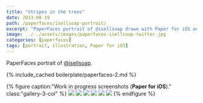```yaml
---
title: "Stripes in the trees"
date: 2013-08-19
path: /paperfaces/isellsoap-portrait/
excerpt: "PaperFaces portrait of @isellsoap drawn with Paper for iOS on an iPad."
image: ../../assets/images/paperfaces-isellsoap-twitter.jpg
categories: [paperfaces]
tags: [portrait, illustration, Paper for iOS]
---
```


PaperFaces portrait of [@isellsoap](https://twitter.com/isellsoap).

{% include_cached boilerplate/paperfaces-2.md %}

{% figure caption:"Work in progress screenshots (**Paper for iOS**)." class:"gallery-3-col" %}
[![](../../assets/images/paperfaces-isellsoap-process-1-600.jpg)](../../assets/images/paperfaces-isellsoap-process-1-lg.jpg)
[![](../../assets/images/paperfaces-isellsoap-process-2-600.jpg)](../../assets/images/paperfaces-isellsoap-process-2-lg.jpg)
[![](../../assets/images/paperfaces-isellsoap-process-3-600.jpg)](../../assets/images/paperfaces-isellsoap-process-3-lg.jpg)
[![](../../assets/images/paperfaces-isellsoap-process-4-600.jpg)](../../assets/images/paperfaces-isellsoap-process-4-lg.jpg)
[![](../../assets/images/paperfaces-isellsoap-process-5-600.jpg)](../../assets/images/paperfaces-isellsoap-process-5-lg.jpg)
[![](../../assets/images/paperfaces-isellsoap-process-6-600.jpg)](../../assets/images/paperfaces-isellsoap-process-6-lg.jpg)
{% endfigure %}
